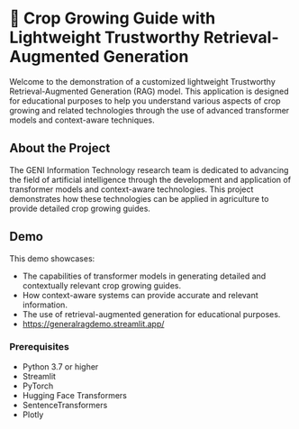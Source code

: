 # 🌱 Crop Growing Guide with Lightweight Trustworthy Retrieval-Augmented Generation

Welcome to the demonstration of a customized lightweight Trustworthy Retrieval-Augmented Generation (RAG) model. This application is designed for educational purposes to help you understand various aspects of crop growing and related technologies through the use of advanced transformer models and context-aware techniques.

## About the Project
The GENI Information Technology research team is dedicated to advancing the field of artificial intelligence through the development and application of transformer models and context-aware technologies. This project demonstrates how these technologies can be applied in agriculture to provide detailed crop growing guides.

## Demo
This demo showcases:
- The capabilities of transformer models in generating detailed and contextually relevant crop growing guides.
- How context-aware systems can provide accurate and relevant information.
- The use of retrieval-augmented generation for educational purposes.
- https://generalragdemo.streamlit.app/

### Prerequisites
- Python 3.7 or higher
- Streamlit
- PyTorch
- Hugging Face Transformers
- SentenceTransformers
- Plotly

